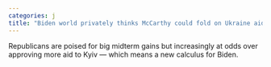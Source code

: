 ```yaml
---
categories: j
title: "Biden world privately thinks McCarthy could fold on Ukraine aid"
---
```

Republicans are poised for big midterm gains but increasingly at odds over approving more aid to Kyiv — which means a new calculus for Biden.